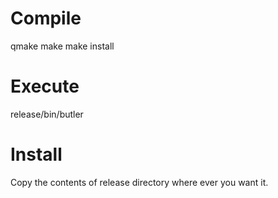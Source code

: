 Compile
=======

qmake
make
make install

Execute
=======

release/bin/butler

Install
=======

Copy the contents of release directory where ever you want it.
